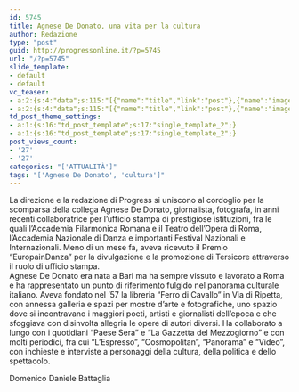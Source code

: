 ```yaml
---
id: 5745
title: Agnese De Donato, una vita per la cultura
author: Redazione
type: "post"
guid: http://progressonline.it/?p=5745
url: "/?p=5745"
slide_template:
- default
- default
vc_teaser:
- a:2:{s:4:"data";s:115:"[{"name":"title","link":"post"},{"name":"image","image":"featured","link":"none"},{"name":"text","mode":"excerpt"}]";s:7:"bgcolor";s:0:"";}
- a:2:{s:4:"data";s:115:"[{"name":"title","link":"post"},{"name":"image","image":"featured","link":"none"},{"name":"text","mode":"excerpt"}]";s:7:"bgcolor";s:0:"";}
td_post_theme_settings:
- a:1:{s:16:"td_post_template";s:17:"single_template_2";}
- a:1:{s:16:"td_post_template";s:17:"single_template_2";}
post_views_count:
- '27'
- '27'
categories: "['ATTUALITÀ']"
tags: "['Agnese De Donato', 'cultura']"
---
```


La direzione e la redazione di Progress si uniscono al cordoglio per la scomparsa della collega Agnese De Donato, giornalista, fotografa, in anni recenti collaboratrice per l’ufficio stampa di prestigiose istituzioni, fra le quali l’Accademia Filarmonica Romana e il Teatro dell’Opera di Roma, l’Accademia Nazionale di Danza e importanti Festival Nazionali e Internazionali. Meno di un mese fa, aveva ricevuto il Premio “EuropainDanza” per la divulgazione e la promozione di Tersicore attraverso il ruolo di ufficio stampa.  
Agnese De Donato era nata a Bari ma ha sempre vissuto e lavorato a Roma e ha rappresentato un punto di riferimento fulgido nel panorama culturale italiano. Aveva fondato nel ’57 la libreria “Ferro di Cavallo” in Via di Ripetta, con annessa galleria e spazi per mostre d’arte e fotografiche, uno spazio dove si incontravano i maggiori poeti, artisti e giornalisti dell’epoca e che sfoggiava con disinvolta allegria le opere di autori diversi. Ha collaborato a lungo con i quotidiani “Paese Sera” e “La Gazzetta del Mezzogiorno” e con molti periodici, fra cui “L’Espresso”, “Cosmopolitan”, “Panorama” e “Video”, con inchieste e interviste a personaggi della cultura, della politica e dello spettacolo.

Domenico Daniele Battaglia